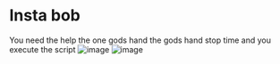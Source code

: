 # Insta bob
You need the help the one gods hand the gods hand stop time and you execute the script
![image](https://github.com/user-attachments/assets/efc3c3c8-40f4-4120-bcc5-24048ff1efed)
![image](https://github.com/user-attachments/assets/2291dcbb-d487-40ec-9144-8f516bfcc5e3)

